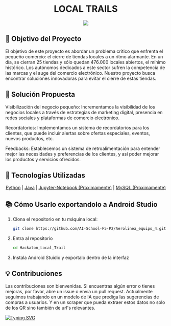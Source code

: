 <h1 align="center">
    LOCAL TRAILS
</h1>

<p align="center">
    <img src="https://github.com/BlanckSpeed/Hackaton_Local_Trail/assets/131301013/b975b300-5708-4470-a5f6-e3c6fd7b4202">
</p>

## 🎯 Objetivo del Proyecto

El objetivo de este proyecto es abordar un problema crítico que enfrenta el pequeño comercio: el cierre de tiendas locales a un ritmo alarmante. En un día, se cierran 25 tiendas y sólo quedan 476.000 locales abiertos, el mínimo histórico. Los autónomos dedicados a este sector sufren la competencia de las marcas y el auge del comercio electrónico. Nuestro proyecto busca encontrar soluciones innovadoras para evitar el cierre de estas tiendas.

## 🚀 Solución Propuesta

Visibilización del negocio pequeño: Incrementamos la visibilidad de los negocios locales a través de estrategias de marketing digital, presencia en redes sociales y plataformas de comercio electrónico.

Recordatorios: Implementamos un sistema de recordatorios para los clientes, que puede incluir alertas sobre ofertas especiales, eventos, nuevos productos, etc.

Feedbacks: Establecemos un sistema de retroalimentación para entender mejor las necesidades y preferencias de los clientes, y así poder mejorar los productos y servicios ofrecidos.

## 🔧 Tecnologías Utilizadas
<!-- Títulos con enlaces -->

<p align="center">
  <a href="https://www.python.org/">Python</a> |
 <a href="[https://www.java.com/es/]">Java</a> |
  <a href="https://jupyter.org/">Jupyter-Notebook (Proximamente)</a> |
  <a href="https://www.mysql.com/">MySQL (Proximamente)</a>
</p>
    
## 📚 Cómo Usarlo exportandolo a Android Studio

1. Clona el repositorio en tu máquina local:

    ```bash
    git clone https://github.com/AI-School-F5-P2/Aerolinea_equipo_4.git](https://github.com/BlanckSpeed/Hackaton_Local_Trail.git

2. Entra al repositorio

    ```bash
    cd Hackaton_Local_Trail
    
3. Instala Android Stuidio y exportalo dentro de la interfaz
   


<h2>💡 Contribuciones</h2>
<p>Las contribuciones son bienvenidas. Si encuentras algún error o tienes mejoras, por favor, abre un issue o envía un pull request.
Actualmente seguimos trabajando en un modelo de IA que prediga las sugerencias de compras a usuarios. Y en un scraper que pueda extraer estos datos no solo de los QR sino también de url's relevantes.</p>

[![Typing SVG](https://readme-typing-svg.demolab.com?font=Fira+Code&pause=1000&color=0066FF&random=false&width=435&lines=The+perfect+path++for+Local+Business)](https://git.io/typing-svg)
